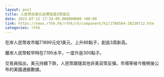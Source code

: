 ```yaml
---
layout: post
title: 人民幣兌美元反彈至逾3周高位
date: 2023-07-12 17:34:09.000000000 +08:00
link: https://news.rthk.hk/rthk/ch/component/k2/1708564-20230712.htm
categories: rthk
---
```


在岸人民幣收市報7.1899元兌1美元，上升86點子，創逾3周新高。

離岸人民幣較早時在7.195水平，一度升逾300點子。

交易員指出，美元持續下跌，人民幣跟隨其他非美貨幣反彈。市場等候今晚稍後公布的美國通脹數據。
